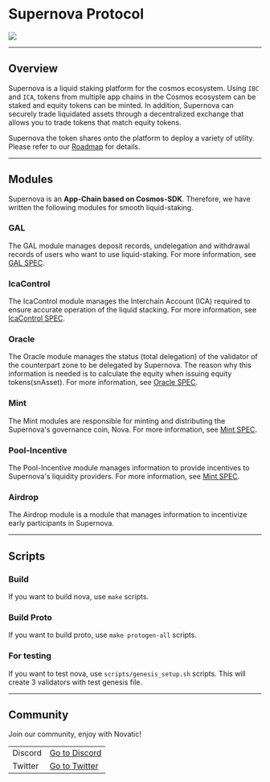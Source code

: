 # Supernova Protocol

<img src="https://miro.medium.com/max/1400/0*UoQOj4_aoZO69oWP">

---

## Overview

Supernova is a liquid staking platform for the cosmos ecosystem. 
Using `IBC` and `ICA`, tokens from multiple app chains in the Cosmos ecosystem can be staked and equity tokens can be minted.
In addition, Supernova can securely trade liquidated assets through a decentralized exchange that allows you to trade tokens that match equity tokens.

Supernova the token shares onto the platform to deploy a variety of utility.
Please refer to our [Roadmap](https://medium.com/supernovazone/product-roadmap-2ac43cef5343) for details.

---

## Modules

Supernova is an **App-Chain based on Cosmos-SDK**.
Therefore, we have written the following modules for smooth liquid-staking.

### GAL

The GAL module manages deposit records, undelegation and withdrawal records of users who want to use liquid-staking.
For more information, see [GAL SPEC](x/gal/README.md).

### IcaControl

The IcaControl module manages the Interchain Account (ICA) required to ensure accurate operation of the liquid stacking.
For more information, see [IcaControl SPEC](x/ibcstaking/README.md).

### Oracle

The Oracle module manages the status (total delegation) of the validator of the counterpart zone to be delegated by Supernova.
The reason why this information is needed is to calculate the equity when issuing equity tokens(snAsset).
For more information, see [Oracle SPEC](x/oracle/README.md).

### Mint

The Mint modules are responsible for minting and distributing the Supernova's governance coin, Nova.
For more information, see [Mint SPEC](x/mint/README.md).

### Pool-Incentive

The Pool-Incentive module manages information to provide incentives to Supernova's liquidity providers.
For more information, see [Mint SPEC](x/mint/README.md).

### Airdrop

The Airdrop module is a module that manages information to incentivize early participants in Supernova.

---

## Scripts

### Build
If you want to build nova, use `make` scripts.

### Build Proto
If you want to build proto, use `make protogen-all` scripts.

### For testing
If you want to test nova, use `scripts/genesis_setup.sh` scripts.
This will create 3 validators with test genesis file.

---

## Community

Join our community, enjoy with Novatic!

|         |                                                        |
|---------|--------------------------------------------------------|
| Discord | [Go to Discord](https://discord.com/invite/2gj8fScWqD) |
| Twitter | [Go to Twitter](https://twitter.com/Supernovazone)     |

